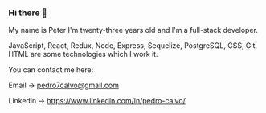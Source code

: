 ### Hi there 👋

My name is Peter I'm twenty-three years old and I'm a full-stack developer. 

JavaScript, React, Redux, Node, Express, Sequelize, PostgreSQL, CSS, Git, HTML are some technologies which I work it.

You can contact me here:

Email -> pedro7calvo@gmail.com

Linkedin -> https://www.linkedin.com/in/pedro-calvo/

<!--
**Pedr0calvo/Pedr0calvo** is a ✨ _special_ ✨ repository because its `README.md` (this file) appears on your GitHub profile.

Here are some ideas to get you started:

- 🔭 I’m currently working on ...
- 🌱 I’m currently learning ...
- 👯 I’m looking to collaborate on ...
- 🤔 I’m looking for help with ...
- 💬 Ask me about ...
- 📫 How to reach me: ...
- 😄 Pronouns: ...
- ⚡ Fun fact: ...
-->
